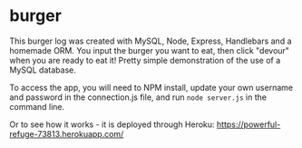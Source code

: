 # burger

This burger log was created with MySQL, Node, Express, Handlebars and a homemade ORM. You input the burger you want to eat, then click "devour" when you are ready to eat it! Pretty simple demonstration of the use of a MySQL database.

To access the app, you will need to NPM install, update your own username and password in the connection.js file, and run `node server.js` in the command line. 

Or to see how it works - it is deployed through Heroku: https://powerful-refuge-73813.herokuapp.com/ 


